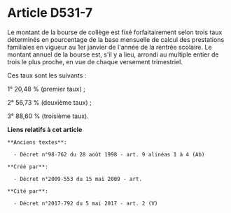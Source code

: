 # Article D531-7

Le montant de la bourse de collège est fixé forfaitairement selon trois taux déterminés en pourcentage de la base mensuelle
de calcul des prestations familiales en vigueur au 1er janvier de l'année de la rentrée scolaire. Le montant annuel de la
bourse est, s'il y a lieu, arrondi au multiple entier de trois le plus proche, en vue de chaque versement trimestriel.

Ces taux sont les suivants :

1° 20,48 % (premier taux) ;

2° 56,73 % (deuxième taux) ;

3° 88,60 % (troisième taux).

**Liens relatifs à cet article**

	**Anciens textes**:

	  - Décret n°98-762 du 28 août 1998 - art. 9 alinéas 1 à 4 (Ab)

	**Créé par**:

	  - Décret n°2009-553 du 15 mai 2009 - art.

	**Cité par**:

	  - Décret n°2017-792 du 5 mai 2017 - art. 2 (V)
